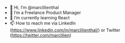 - 👋 Hi, I’m @marclilienthal
- 👀 I’m a Freelance Product Manager
- 🌱 I’m currently learning React
- 📫 How to reach me via LinkedIn (https://www.linkedin.com/in/marclilienthal/) or Twitter (https://twitter.com/marclilien)

<!---
marclilienthal/marclilienthal is a ✨ special ✨ repository because its `README.md` (this file) appears on your GitHub profile.
You can click the Preview link to take a look at your changes.
--->
